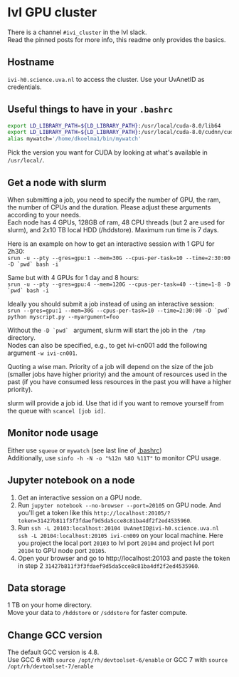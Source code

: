 # IvI GPU cluster

There is a channel `#ivi_cluster` in the IvI slack.  
Read the pinned posts for more info, this readme only provides the basics.

## Hostname

`ivi-h0.science.uva.nl` to access the cluster. Use your UvAnetID as credentials.

## Useful things to have in your `.bashrc`

```bash
export LD_LIBRARY_PATH=${LD_LIBRARY_PATH}:/usr/local/cuda-8.0/lib64
export LD_LIBRARY_PATH=${LD_LIBRARY_PATH}:/usr/local/cuda-8.0/cudnn/cuda/lib64
alias mywatch='/home/dkoelma1/bin/mywatch'
```

Pick the version you want for CUDA by looking at what's available in `/usr/local/`.

## Get a node with slurm

When submitting a job, you need to specify the number of GPU, the ram, the number of CPUs and the duration. Please adjust these arguments according to your needs.  
Each node has 4 GPUs, 128GB of ram, 48 CPU threads (but 2 are used for slurm), and 2x10 TB local HDD (/hddstore). Maximum run time is 7 days.

Here is an example on how to get an interactive session with 1 GPU for 2h30:  
``srun -u --pty --gres=gpu:1 --mem=30G --cpus-per-task=10 --time=2:30:00 -D `pwd` bash -i``

Same but with 4 GPUs for 1 day and 8 hours:  
``srun -u --pty --gres=gpu:4 --mem=120G --cpus-per-task=40 --time=1-8 -D `pwd` bash -i``  

Ideally you should submit a job instead of using an interactive session:  
``srun --gres=gpu:1 --mem=30G --cpus-per-task=10 --time=2:30:00 -D `pwd` python myscript.py --myargument=foo``

Without the ``-D `pwd` `` argument, slurm will start the job in the `` /tmp`` directory.  
Nodes can also be specified, e.g., to get ivi-cn001 add the following argument ``-w ivi-cn001``.

Quoting a wise man. Priority of a job will depend on the size of the job (smaller jobs have higher priority) and the amount of resources used in the past (if you have consumed less resources in the past you will have a higher priority).

slurm will provide a job id. Use that id if you want to remove yourself from the queue with `scancel [job id]`.

## Monitor node usage

Either use `squeue` or `mywatch` (see last line of [.bashrc](#useful-things-to-have-in-your-bashrc))  
Additionally, use `sinfo -h -N -o "%12n %8O %11T"` to monitor CPU usage.


## Jupyter notebook on a node
1. Get an interactive session on a GPU node.
2. Run `jupyter notebook --no-browser --port=20105` on GPU node. And you'll get a token like this `http://localhost:20105/?token=31427b811f3f3fdaef9d5da5cce8c81ba4df2f2ed4535960`.
3. Run `ssh -L 20103:localhost:20104 UvAnetID@ivi-h0.science.uva.nl ssh -L 20104:localhost:20105 ivi-cn009` on your local machine. Here you project the local port `20103` to IvI port `20104` and project IvI port `20104` to GPU node port `20105`.
4. Open your browser and go to http://localhost:20103 and paste the token in step 2 `31427b811f3f3fdaef9d5da5cce8c81ba4df2f2ed4535960`.

## Data storage

1 TB on your home directory.  
Move your data to `/hddstore` or `/sddstore` for faster compute.

## Change GCC version

The default GCC version is 4.8.  
Use GCC 6 with
`source /opt/rh/devtoolset-6/enable`
or GCC 7 with
`source /opt/rh/devtoolset-7/enable`
